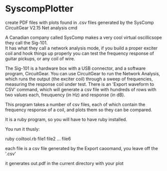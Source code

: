 # SyscompPlotter
create PDF files with plots found in .csv files generated by the SysComp CircuitGear V2.15 Net analysis cmd

A Canadian company called SysComp makes a very cool virtual oscillicsope they call the Sig-101.  
It has what they call a network analysis mode,  if you build a proper exciter coil and hook things up properly 
you can test the frequency response of guitar pickups,  or any coil of wire.

The Sig-101 is a hardware box with a USB connector,  and a software program,  CircuitGear.  You can use CircuitGear 
to run the Network Analysis,  which runs the output (the exciter coil) through a sweep of frequencies,  
measuring the response coil under test.   There is an 'Export waveform to CSV' command,  which will generate 
a csv file with hundreds of rows with two values each,  freuquency (in Hz)  and response (in dB).  

This program takes a number of csv files,  each of which contain the frequency response of a coil, and plots them
so they can be compared.

It is a ruby program,  so you will have to have ruby installed.  

You run it thusly:

ruby coiltool.rb file1 file2 ... file6

each file is a csv file generated by the Export caoomand,  you leave off the '.csv'

it generates out.pdf in the current directory with your plot
